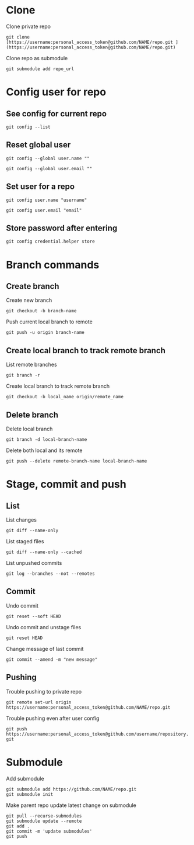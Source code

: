 # Clone

Clone private repo

`git clone [https://username:personal_access_token@github.com/NAME/repo.git
](https://username:personal_access_token@github.com/NAME/repo.git)`

Clone repo as submodule

`git submodule add repo_url`

# Config user for repo

## See config for current repo

`git config --list`

## Reset global user

 `git config --global user.name ""`
 
`git config --global user.email ""`

## Set user for a repo

`git config user.name "username"`

`git config user.email "email"`

## Store password after entering

`git config credential.helper store`

# Branch commands

## Create branch

Create new branch

`git checkout -b branch-name`

Push current local branch to remote

`git push -u origin branch-name`

## Create local branch to track remote branch

List remote branches

`git branch -r`

Create local branch to track remote branch

`git checkout -b local_name origin/remote_name`

## Delete branch

Delete local branch

`git branch -d local-branch-name`

Delete both local and its remote

`git push --delete remote-branch-name local-branch-name`

# Stage, commit and push

## List

List changes

`git diff --name-only`

List staged files

`git diff --name-only --cached`

List unpushed commits

`git log --branches --not --remotes`

## Commit

Undo commit

`git reset --soft HEAD`

Undo commit and unstage files

`git reset HEAD`

Change message of last commit

`git commit --amend -m "new message"`

## Pushing

Trouble pushing to private repo

`git remote set-url origin https://username:personal_access_token@github.com/NAME/repo.git`

Trouble pushing even after user config

`git push https://username:personal_access_token@github.com/username/repository.git`

# Submodule

Add submodule

    git submodule add https://github.com/NAME/repo.git
    git submodule init

Make parent repo update latest change on submodule

    git pull --recurse-submodules
    git submodule update --remote
    git add .
    git commit -m 'update submodules'
    git push
